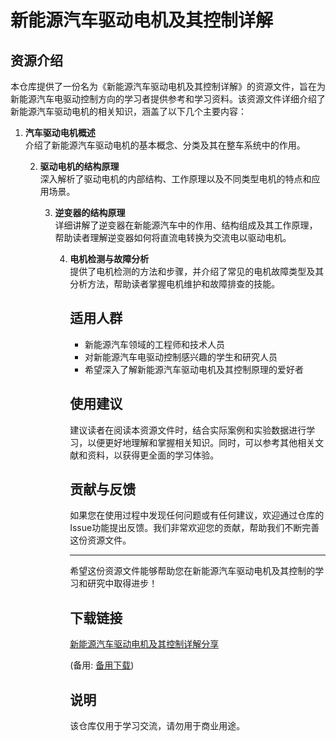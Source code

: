 # 新能源汽车驱动电机及其控制详解

## 资源介绍

本仓库提供了一份名为《新能源汽车驱动电机及其控制详解》的资源文件，旨在为新能源汽车电驱动控制方向的学习者提供参考和学习资料。该资源文件详细介绍了新能源汽车驱动电机的相关知识，涵盖了以下几个主要内容：

1. **汽车驱动电机概述**  
   介绍了新能源汽车驱动电机的基本概念、分类及其在整车系统中的作用。

   2. **驱动电机的结构原理**  
      深入解析了驱动电机的内部结构、工作原理以及不同类型电机的特点和应用场景。

      3. **逆变器的结构原理**  
         详细讲解了逆变器在新能源汽车中的作用、结构组成及其工作原理，帮助读者理解逆变器如何将直流电转换为交流电以驱动电机。

         4. **电机检测与故障分析**  
            提供了电机检测的方法和步骤，并介绍了常见的电机故障类型及其分析方法，帮助读者掌握电机维护和故障排查的技能。

            ## 适用人群

            - 新能源汽车领域的工程师和技术人员
            - 对新能源汽车电驱动控制感兴趣的学生和研究人员
            - 希望深入了解新能源汽车驱动电机及其控制原理的爱好者

            ## 使用建议

            建议读者在阅读本资源文件时，结合实际案例和实验数据进行学习，以便更好地理解和掌握相关知识。同时，可以参考其他相关文献和资料，以获得更全面的学习体验。

            ## 贡献与反馈

            如果您在使用过程中发现任何问题或有任何建议，欢迎通过仓库的Issue功能提出反馈。我们非常欢迎您的贡献，帮助我们不断完善这份资源文件。

            ---

            希望这份资源文件能够帮助您在新能源汽车驱动电机及其控制的学习和研究中取得进步！

            ## 下载链接
            [新能源汽车驱动电机及其控制详解分享](https://pan.quark.cn/s/d6aa71dc4c95) 

            (备用: [备用下载](https://pan.baidu.com/s/1OypXQn7tWc2qwcex7sJmLQ?pwd=1234))

            ## 说明

            该仓库仅用于学习交流，请勿用于商业用途。
